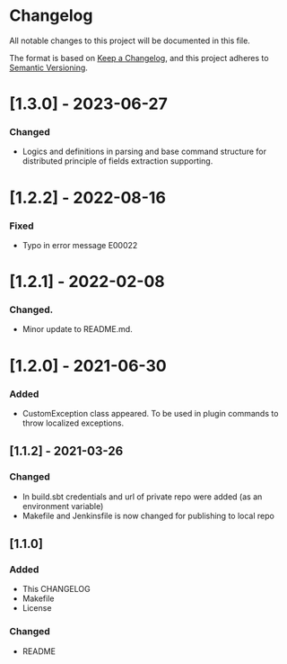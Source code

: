 # Changelog
All notable changes to this project will be documented in this file.

The format is based on [Keep a Changelog](https://keepachangelog.com/en/1.0.0/),
and this project adheres to [Semantic Versioning](https://semver.org/spec/v2.0.0.html).

# [1.3.0] - 2023-06-27
### Changed
- Logics and definitions in parsing and base command structure for distributed principle of fields extraction supporting.

# [1.2.2] - 2022-08-16
### Fixed
- Typo in error message E00022

# [1.2.1] - 2022-02-08
### Changed.
- Minor update to README.md.

# [1.2.0] - 2021-06-30
### Added
- CustomException class appeared. To be used in plugin commands to throw localized exceptions.

## [1.1.2] - 2021-03-26
### Changed
- In build.sbt credentials and url of private repo were added (as an environment variable)
- Makefile and Jenkinsfile is now changed for publishing to local repo


## [1.1.0]
### Added
- This CHANGELOG
- Makefile
- License
### Changed
- README
